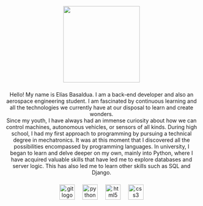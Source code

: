 <br clear="both">

<div align="center">
  <img height="200" src="https://i.giphy.com/media/v1.Y2lkPTc5MGI3NjExZHFobzR0Ym4ycmp4ODg5YWJmMG03bWtjdXJwcXl2cjU4Mmo0eHZ6ZiZlcD12MV9pbnRlcm5hbF9naWZfYnlfaWQmY3Q9Zw/JqmupuTVZYaQX5s094/giphy.gif"  />
</div>

###

<p align="center">Hello! My name is Elías Basaldua. I am a back-end developer and also an aerospace engineering student. I am fascinated by continuous learning and all the technologies we currently have at our disposal to learn and create wonders.<br>Since my youth, I have always had an immense curiosity about how we can control machines, autonomous vehicles, or sensors of all kinds. During high school, I had my first approach to programming by pursuing a technical degree in mechatronics. It was at this moment that I discovered all the possibilities encompassed by programming languages. In university, I began to learn and delve deeper on my own, mainly into Python, where I have acquired valuable skills that have led me to explore databases and server logic. This has also led me to learn other skills such as SQL and Django.</p>

###

<div align="center">
  <img src="https://cdn.jsdelivr.net/gh/devicons/devicon/icons/git/git-original.svg" height="40" alt="git logo"  />
  <img width="12" />
  <img src="https://cdn.jsdelivr.net/gh/devicons/devicon/icons/python/python-original.svg" height="40" alt="python logo"  />
  <img width="12" />
  <img src="https://cdn.jsdelivr.net/gh/devicons/devicon/icons/html5/html5-original.svg" height="40" alt="html5 logo"  />
  <img width="12" />
  <img src="https://cdn.jsdelivr.net/gh/devicons/devicon/icons/css3/css3-original.svg" height="40" alt="css3 logo"  />
</div>

###

